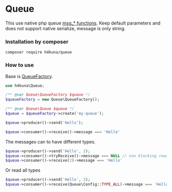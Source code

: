 # Queue

This use native php queue [msg_* functions](https://www.php.net/manual/en/function.msg-get-queue.php). Keep default parameters and does not support native serialize, message is only string.

### Installation by composer
`composer require h4kuna/queue`

### How to use

Base is [QueueFactory](src/QueueFactory.php).

```php
use h4kuna\Queue;

/** @var Queue\QueueFactory $queue */
$queueFactory = new Queue\QueueFactory();

/** @var Queue\Queue $queue */
$queue = $queueFactory->create('my-queue');

$queue->producer()->send('Hello');

$queue->consumer()->receive()->message === 'Hello'
```

The messages can to have different types.

```php
$queue->producer()->send('Hello', 2);
$queue->consumer()->tryReceive()->message === NULL // non blocking read
$queue->consumer()->receive(2)->message === 'Hello'
```

Or read all types
```php
$queue->producer()->send('Hello', 2);
$queue->consumer()->receive(Queue\Config::TYPE_ALL)->message === 'Hello'
```

